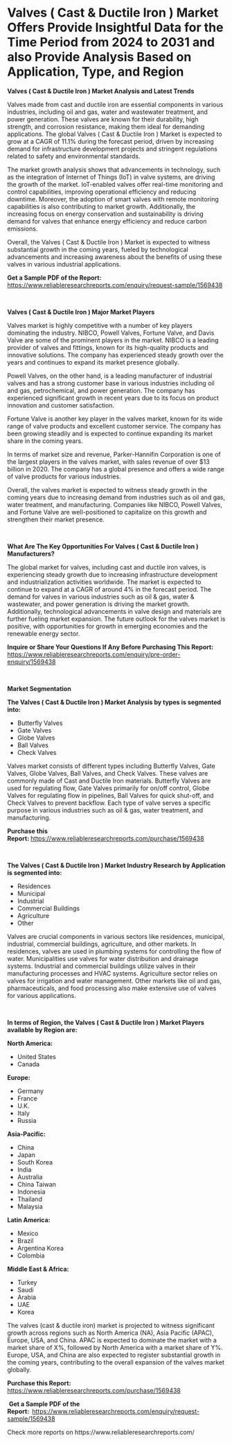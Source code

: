 <p><h1>Valves ( Cast & Ductile Iron ) Market Offers Provide Insightful Data for the Time Period from 2024 to 2031 and also Provide Analysis Based on Application, Type, and Region</h1></p><p><strong>Valves ( Cast & Ductile Iron ) Market Analysis and Latest Trends</strong></p>
<p><p>Valves made from cast and ductile iron are essential components in various industries, including oil and gas, water and wastewater treatment, and power generation. These valves are known for their durability, high strength, and corrosion resistance, making them ideal for demanding applications. The global Valves ( Cast & Ductile Iron ) Market is expected to grow at a CAGR of 11.1% during the forecast period, driven by increasing demand for infrastructure development projects and stringent regulations related to safety and environmental standards.</p><p>The market growth analysis shows that advancements in technology, such as the integration of Internet of Things (IoT) in valve systems, are driving the growth of the market. IoT-enabled valves offer real-time monitoring and control capabilities, improving operational efficiency and reducing downtime. Moreover, the adoption of smart valves with remote monitoring capabilities is also contributing to market growth. Additionally, the increasing focus on energy conservation and sustainability is driving demand for valves that enhance energy efficiency and reduce carbon emissions.</p><p>Overall, the Valves ( Cast & Ductile Iron ) Market is expected to witness substantial growth in the coming years, fueled by technological advancements and increasing awareness about the benefits of using these valves in various industrial applications.</p></p>
<p><strong>Get a Sample PDF of the Report:&nbsp;</strong> <a href="https://www.reliableresearchreports.com/enquiry/request-sample/1569438">https://www.reliableresearchreports.com/enquiry/request-sample/1569438</a></p>
<p>&nbsp;</p>
<p><strong>Valves ( Cast & Ductile Iron ) Major Market Players</strong></p>
<p><p>Valves market is highly competitive with a number of key players dominating the industry. NIBCO, Powell Valves, Fortune Valve, and Davis Valve are some of the prominent players in the market. NIBCO is a leading provider of valves and fittings, known for its high-quality products and innovative solutions. The company has experienced steady growth over the years and continues to expand its market presence globally.</p><p>Powell Valves, on the other hand, is a leading manufacturer of industrial valves and has a strong customer base in various industries including oil and gas, petrochemical, and power generation. The company has experienced significant growth in recent years due to its focus on product innovation and customer satisfaction.</p><p>Fortune Valve is another key player in the valves market, known for its wide range of valve products and excellent customer service. The company has been growing steadily and is expected to continue expanding its market share in the coming years.</p><p>In terms of market size and revenue, Parker-Hannifin Corporation is one of the largest players in the valves market, with sales revenue of over $13 billion in 2020. The company has a global presence and offers a wide range of valve products for various industries.</p><p>Overall, the valves market is expected to witness steady growth in the coming years due to increasing demand from industries such as oil and gas, water treatment, and manufacturing. Companies like NIBCO, Powell Valves, and Fortune Valve are well-positioned to capitalize on this growth and strengthen their market presence.</p></p>
<p>&nbsp;</p>
<p><strong>What Are The Key Opportunities For Valves ( Cast & Ductile Iron ) Manufacturers?</strong></p>
<p><p>The global market for valves, including cast and ductile iron valves, is experiencing steady growth due to increasing infrastructure development and industrialization activities worldwide. The market is expected to continue to expand at a CAGR of around 4% in the forecast period. The demand for valves in various industries such as oil & gas, water & wastewater, and power generation is driving the market growth. Additionally, technological advancements in valve design and materials are further fueling market expansion. The future outlook for the valves market is positive, with opportunities for growth in emerging economies and the renewable energy sector.</p></p>
<p><strong>Inquire or Share Your Questions If Any Before Purchasing This Report:</strong> <a href="https://www.reliableresearchreports.com/enquiry/pre-order-enquiry/1569438">https://www.reliableresearchreports.com/enquiry/pre-order-enquiry/1569438</a></p>
<p>&nbsp;</p>
<p><strong>Market Segmentation</strong></p>
<p><strong>The Valves ( Cast & Ductile Iron ) Market Analysis by types is segmented into:</strong></p>
<p><ul><li>Butterfly Valves</li><li>Gate Valves</li><li>Globe Valves</li><li>Ball Valves</li><li>Check Valves</li></ul></p>
<p><p>Valves market consists of different types including Butterfly Valves, Gate Valves, Globe Valves, Ball Valves, and Check Valves. These valves are commonly made of Cast and Ductile Iron materials. Butterfly Valves are used for regulating flow, Gate Valves primarily for on/off control, Globe Valves for regulating flow in pipelines, Ball Valves for quick shut-off, and Check Valves to prevent backflow. Each type of valve serves a specific purpose in various industries such as oil & gas, water treatment, and manufacturing.</p></p>
<p><strong>Purchase this Report:&nbsp;</strong><a href="https://www.reliableresearchreports.com/purchase/1569438">https://www.reliableresearchreports.com/purchase/1569438</a></p>
<p>&nbsp;</p>
<p><strong>The Valves ( Cast & Ductile Iron ) Market Industry Research by Application is segmented into:</strong></p>
<p><ul><li>Residences</li><li>Municipal</li><li>Industrial</li><li>Commercial Buildings</li><li>Agriculture</li><li>Other</li></ul></p>
<p><p>Valves are crucial components in various sectors like residences, municipal, industrial, commercial buildings, agriculture, and other markets. In residences, valves are used in plumbing systems for controlling the flow of water. Municipalities use valves for water distribution and drainage systems. Industrial and commercial buildings utilize valves in their manufacturing processes and HVAC systems. Agriculture sector relies on valves for irrigation and water management. Other markets like oil and gas, pharmaceuticals, and food processing also make extensive use of valves for various applications.</p></p>
<p>&nbsp;</p>
<p><strong>In terms of Region, the Valves ( Cast & Ductile Iron ) Market Players available by Region are:</strong></p>
<p>
    <p> <strong> North America: </strong>
        <ul>
            <li>United States</li>
            <li>Canada</li>
        </ul>
        </p> 
    <p> <strong> Europe: </strong>
        <ul>
            <li>Germany</li>
            <li>France</li>
            <li>U.K.</li>
            <li>Italy</li>
            <li>Russia</li>
        </ul>
        </p> 
    <p> <strong> Asia-Pacific: </strong>
        <ul>
            <li>China</li>
            <li>Japan</li>
            <li>South Korea</li>
            <li>India</li>
            <li>Australia</li>
            <li>China Taiwan</li>
            <li>Indonesia</li>
            <li>Thailand</li>
            <li>Malaysia</li>
        </ul>
        </p> 
    <p> <strong> Latin America: </strong>
        <ul>
            <li>Mexico</li>
            <li>Brazil</li>
            <li>Argentina Korea</li>
            <li>Colombia</li>
        </ul>
        </p> 
    <p> <strong> Middle East & Africa: </strong>
        <ul>
            <li>Turkey</li>
            <li>Saudi</li>
            <li>Arabia</li>
            <li>UAE</li>
            <li>Korea</li>
        </ul>
    </p>
    </p>
<p><p>The valves (cast & ductile iron) market is projected to witness significant growth across regions such as North America (NA), Asia Pacific (APAC), Europe, USA, and China. APAC is expected to dominate the market with a market share of X%, followed by North America with a market share of Y%. Europe, USA, and China are also expected to register substantial growth in the coming years, contributing to the overall expansion of the valves market globally.</p></p>
<p><strong>Purchase this Report: </strong><a href="https://www.reliableresearchreports.com/purchase/1569438">https://www.reliableresearchreports.com/purchase/1569438</a></p>
<p>&nbsp;<strong>Get a Sample PDF of the Report:&nbsp;&nbsp;</strong><a href="https://www.reliableresearchreports.com/enquiry/request-sample/1569438">https://www.reliableresearchreports.com/enquiry/request-sample/1569438</a></p>
<p><strong></strong></p>
<p>Check more reports on https://www.reliableresearchreports.com/</p>